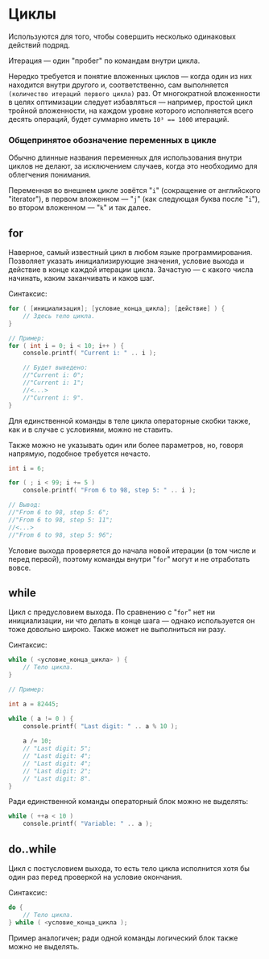 # Циклы

Используются для того, чтобы совершить несколько одинаковых действий подряд.

Итерация — один "пробег" по командам внутри цикла.

Нередко требуется и понятие вложенных циклов — когда один из них находится внутри другого и, соответственно, сам выполняется `(количество итераций первого цикла)` раз. От многократной вложенности в целях оптимизации следует избавляться — например, простой цикл тройной вложенности, на каждом уровне которого исполняется всего десять операций, будет суммарно иметь `10³ == 1000` итераций.

### Общепринятое обозначение переменных в цикле

Обычно длинные названия переменных для использования внутри циклов не делают, за исключением случаев, когда это необходимо для облегчения понимания.

Переменная во внешнем цикле зовётся "`i`" (сокращение от английского "iterator"), в первом вложенном — "`j`" (как следующая буква после "`i`"), во втором вложенном — "`k`" и так далее.



## for

Наверное, самый известный цикл в любом языке программирования. Позволяет указать инициализирующие значения, условие выхода и действие в конце каждой итерации цикла. Зачастую — с какого числа начинать, каким заканчивать и каков шаг.

Синтаксис:
```C
for ( [инициализация]; [условие_конца_цикла]; [действие] ) {
	// Здесь тело цикла.
}

// Пример:
for ( int i = 0; i < 10; i++ ) {
	console.printf( "Current i: " .. i );

	// Будет выведено:
	//"Current i: 0";
	//"Current i: 1";
	//<...>
	//"Current i: 9".
}
```

Для единственной команды в теле цикла операторные скобки также, как и в случае с условиями, можно не ставить.

Также можно не указывать один или более параметров, но, говоря напрямую, подобное требуется нечасто.

```C
int i = 6;

for ( ; i < 99; i += 5 )
	console.printf( "From 6 to 98, step 5: " .. i );

// Вывод:
//"From 6 to 98, step 5: 6";
//"From 6 to 98, step 5: 11";
//<...>
//"From 6 to 98, step 5: 96";
```

Условие выхода проверяется до начала новой итерации (в том числе и перед первой), поэтому команды внутри "`for`" могут и не отработать вовсе.



## while

Цикл с предусловием выхода. По сравнению с "`for`" нет ни инициализации, ни что делать в конце шага — однако используется он тоже довольно широко. Также может не выполниться ни разу.

Синтаксис:

```C
while ( <условие_конца_цикла> ) {
	// Тело цикла.
}

// Пример:

int a = 82445;

while ( a != 0 ) {
	console.printf( "Last digit: " .. a % 10 );
	
	a /= 10;
	// "Last digit: 5";
	// "Last digit: 4";
	// "Last digit: 4";
	// "Last digit: 2";
	// "Last digit: 8".
}
```

Ради единственной команды операторный блок можно не выделять:

```C
while ( ++a < 10 )
    console.printf( "Variable: " .. a );
```

## do..while

Цикл с постусловием выхода, то есть тело цикла исполнится хотя бы один раз перед проверкой на условие окончания.

Синтаксис:

```C
do {
	// Тело цикла.
} while ( <условие_конца_цикла );
```

Пример аналогичен; ради одной команды логический блок также можно не выделять.
